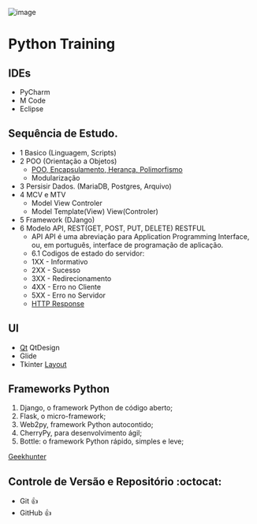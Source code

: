 ![image](https://user-images.githubusercontent.com/3974176/124803514-98814e00-df2f-11eb-98ec-46daa5325bb9.png)

# Python Training

## IDEs
- PyCharm 
- M Code 
- Eclipse 

## Sequência de Estudo.
* 1 Basico (Linguagem, Scripts) 
* 2 POO (Orientação a Objetos) 
  * [POO, Encapsulamento, Herança, Polimorfismo](https://www.alura.com.br/artigos/poo-programacao-orientada-a-objetos) 
  * Modularização
* 3 Persisir Dados. (MariaDB, Postgres, Arquivo) 
* 4 MCV e MTV
  * Model View Controler
  * Model Template(View) View(Controler)
* 5 Framework (DJango)
* 6 Modelo API, REST(GET, POST, PUT, DELETE) RESTFUL
  * API API é uma abreviação para Application Programming Interface, ou, em português, interface de programação de aplicação. 
  * 6.1 Codigos de estado do servidor: 
  * 1XX - Informativo
  * 2XX - Sucesso
  * 3XX - Redirecionamento 
  * 4XX - Erro no Cliente
  * 5XX - Erro no Servidor
  * [HTTP Response](https://developer.mozilla.org/pt-BR/docs/Web/HTTP/Status)

## UI
- [Qt](https://realpython.com/python-pyqt-layout/) QtDesign
- Glide 
- Tkinter [Layout](https://www.delftstack.com/pt/tutorial/tkinter-tutorial/tkinter-geometry-managers/)

## Frameworks Python
1) Django, o framework Python de código aberto;
2) Flask, o micro-framework;
3) Web2py, framework Python autocontido;
4) CherryPy, para desenvolvimento ágil;
5) Bottle: o framework Python rápido, simples e leve;

[Geekhunter](https://blog.geekhunter.com.br/os-5-melhores-frameworks-de-python/)

## Controle de Versão e Repositório :octocat:
- Git :+1:
- GitHub :+1:
